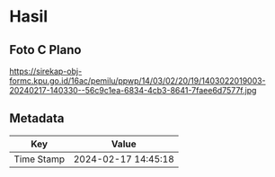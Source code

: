 # Hasil

## Foto C Plano

https://sirekap-obj-formc.kpu.go.id/16ac/pemilu/ppwp/14/03/02/20/19/1403022019003-20240217-140330--56c9c1ea-6834-4cb3-8641-7faee6d7577f.jpg


## Metadata

| Key        | Value               |
| ---------- | ------------------- |
| Time Stamp | 2024-02-17 14:45:18 |




